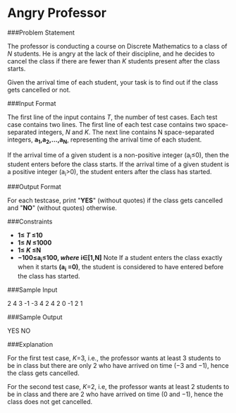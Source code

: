 Angry Professor
================

###Problem Statement

The professor is conducting a course on Discrete Mathematics to a class of *N* students. He is angry at the lack of their discipline, and he decides to cancel the class if there are fewer than *K* students present after the class starts.

Given the arrival time of each student, your task is to find out if the class gets cancelled or not.

###Input Format

The first line of the input contains *T*, the number of test cases. Each test case contains two lines. 
The first line of each test case contains two space-separated integers, *N* and *K*. 
The next line contains N space-separated integers, **a<sub>1</sub>,a<sub>2</sub>,…,a<sub>N</sub>**, representing the arrival time of each student.

If the arrival time of a given student is a non-positive integer (a<sub>i</sub>≤0), then the student enters before the class starts. If the arrival time of a given student is a positive integer (a<sub>i</sub>>0), the student enters after the class has started.

###Output Format

For each testcase, print "**YES**" (without quotes) if the class gets cancelled and "**NO**" (without quotes) otherwise.

###Constraints

* **1≤ *T* ≤10**
* **1≤ *N* ≤1000**
* **1≤ *K* ≤N**
* **−100≤a<sub>i</sub>≤100, *where* i∈[1,N]**
Note 
If a student enters the class exactly when it starts **(a<sub>i</sub> =0)**, the student is considered to have entered before the class has started.

###Sample Input

2
4 3
-1 -3 4 2
4 2
0 -1 2 1

###Sample Output

YES
NO

###Explanation

For the first test case, *K*=3, i.e., the professor wants at least 3 students to be in class but there are only 2 who have arrived on time (−3 and −1), hence the class gets cancelled.

For the second test case, *K*=2, i.e, the professor wants at least 2 students to be in class and there are 2 who have arrived on time (0 and −1), hence the class does not get cancelled.